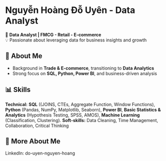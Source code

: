 # Nguyễn Hoàng Đỗ Uyên - Data Analyst  

🚀 **Data Analyst | FMCG - Retail - E-commerce**  
💡 Passionate about leveraging data for business insights and growth  

## 🔹 About Me  
- Background in **Trade & E-commerce**, transitioning to **Data Analytics**  
- Strong focus on **SQL, Python, Power BI**, and business-driven analysis  

## 📊 Skills  

**Technical:** **SQL** ((JOINS, CTEs, Aggregate Function, Window Functions), **Python** (Pandas, NumPy, Matplotlib, Seaborn), **Power BI**, **Basic Statistics & Analytics** (Hypothesis Testing, SPSS, AMOS), **Machine Learning** (Classification, Clustering).
**Soft-skills:** Data Cleaning, Time Management, Collaboration, Critical Thinking

## 🔗 More About Me
LinkedIn: do-uyen-nguyen-hoang  
